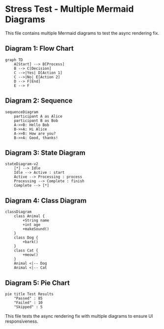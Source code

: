 # Stress Test - Multiple Mermaid Diagrams

This file contains multiple Mermaid diagrams to test the async rendering fix.

## Diagram 1: Flow Chart
```mermaid
graph TD
    A[Start] --> B[Process]
    B --> C[Decision]
    C -->|Yes| D[Action 1]
    C -->|No| E[Action 2]
    D --> F[End]
    E --> F
```

## Diagram 2: Sequence
```mermaid
sequenceDiagram
    participant A as Alice
    participant B as Bob
    A->>B: Hello Bob
    B->>A: Hi Alice
    A->>B: How are you?
    B->>A: Good, thanks!
```

## Diagram 3: State Diagram
```mermaid
stateDiagram-v2
    [*] --> Idle
    Idle --> Active : start
    Active --> Processing : process
    Processing --> Complete : finish
    Complete --> [*]
```

## Diagram 4: Class Diagram
```mermaid
classDiagram
    class Animal {
        +String name
        +int age
        +makeSound()
    }
    class Dog {
        +bark()
    }
    class Cat {
        +meow()
    }
    Animal <|-- Dog
    Animal <|-- Cat
```

## Diagram 5: Pie Chart
```mermaid
pie title Test Results
    "Passed" : 85
    "Failed" : 10
    "Skipped" : 5
```

This file tests the async rendering fix with multiple diagrams to ensure UI responsiveness.